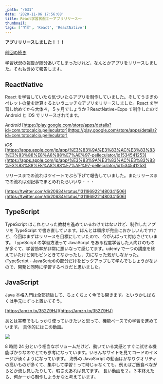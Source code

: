 ```yaml
---
_path: "/631"
date: '2020-11-06 17:56:08'
title: React学習状況⑥～アプリリリース～
thumbnail:
tags: ['学習', 'React', 'ReactNative']
---
```

**アプリリリースしました！！！**

[前回の続き](https://totolog34.com/369/)

学習状況の報告が随分あいてしまったけれど、なんとかアプリをリリースしました。それも含めて報告します。
## ReactNative

React を学習していたら気づいたらアプリを制作していました。そしてうさぎのペレットの量を計算するというニッチなアプリをリリースしました。React を学習し始めてから大体４，５ヶ月でしょうか？ReactNative+Expo で制作したので Android と iOS でリリースされてます。

*Android*
[https://play.google.com/store/apps/details?id=com.totocalcio.pelleculator](https://play.google.com/store/apps/details?id=com.totocalcio.pelleculator)

*iOS*
[https://apps.apple.com/jp/app/%E3%83%9A%E3%83%AC%E3%83%83%E3%83%88%E8%A8%88%E7%AE%97-pelleculator/id1534541253](https://apps.apple.com/jp/app/%E3%83%9A%E3%83%AC%E3%83%83%E3%83%88%E8%A8%88%E7%AE%97-pelleculator/id1534541253)

リリースまでの流れはツイートでぶら下げて報告していました。またリリースまでの流れは別記事でまとめれたらいいな・・・

[https://twitter.com/dir20634/status/1311969221480341506](https://twitter.com/dir20634/status/1311969221480341506)

## TypeScript

TypeScript はこれといった教材を進めているわけではないけど、制作したアプリを TypeScript で書き直しています。ほんとは順序が完全におかしいんですけど、今回はまずはリリースを目標にしていたので、今がんばって対応させています。
TypeScript の学習方法って JavaScript をある程度学習した人向けのものが多くて、学習効率が非常に悪いなって感じてます。udemy で一つの講座を終えていたけど何もピンときてなかったし、力になった気がしなかった。(TypeScript - JavaScript)の部分だけをピックアップして学んでもしょうがないので、開発と同時に学習するべきだと思いました。

## JavaScript

Java 本格入門は全部読破して、ちょくちょく今でも開きます。というかしばらくは手元にずっと置いてそう。

[https://amzn.to/352Z9HJ](https://amzn.to/352Z9HJ)

あとは実務でもしっかり使っていきたいと思って、機能ベースでの学習を進めています。
具体的にはこの動画。

[![](https://img.youtube.com/vi/c5SIG7Ie0dM/0.jpg)](https://www.youtube.com/watch?v=c5SIG7Ie0dM)

8 時間 24 分という相当なボリュームだけど、動いている実感とすぐに試せる機能ばかりなのでとても参考になっています。いろんなサイトを見てコードのイメージが湧くようになっています。
海外の JavaScript の動画はかなりクオリティの高いものが多くて、集中して学習！って時じゃなくても、例えばご飯食べながらとか流し見したりして、暇さえあれば見てます。
長い動画を２，３本終えたら、何か一から制作しようかなと考えています。
